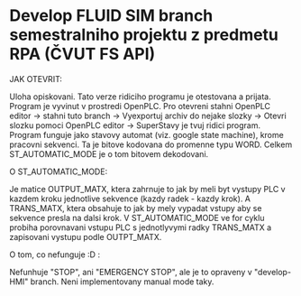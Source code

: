 # Develop FLUID SIM branch semestralniho projektu z predmetu RPA (ČVUT FS API)

JAK OTEVRIT:

Uloha opiskovani. Tato verze ridiciho programu je otestovana a prijata. Program je vyvinut v prostredi OpenPLC. Pro otevreni stahni OpenPLC editor -> stahni 
tuto branch -> Vyexportuj archiv do nejake slozky -> Otevri slozku pomoci OpenPLC editor -> SuperStavy je tvuj ridici program. Program funguje jako stavovy automat 
(viz. google state machine), krome pracovni sekvenci. Ta je bitove kodovana do promenne typu WORD. Celkem ST_AUTOMATIC_MODE je o tom bitovem dekodovani. 


O ST_AUTOMATIC_MODE:

  Je matice OUTPUT_MATX, ktera zahrnuje to jak by meli byt vystupy PLC v kazdem kroku jednotlive sekvence (kazdy radek - kazdy krok). A TRANS_MATX, ktera obsahuje to 
jak by mely vypadat vstupy aby se sekvence presla na dalsi krok. V ST_AUTOMATIC_MODE ve for cyklu probiha porovnavani vstupu PLC s jednotlyvymi radky TRANS_MATX a 
zapisovani vystupu podle OUTPT_MATX. 


O tom, co nefunguje :D :

Nefunhuje "STOP", ani "EMERGENCY STOP", ale je to opraveny v "develop-HMI" branch. Neni implementovany manual mode taky.
